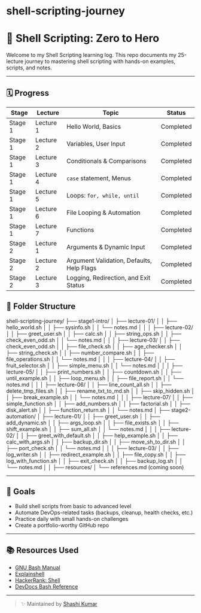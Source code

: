 # shell-scripting-journey

# 🐧 Shell Scripting: Zero to Hero 

Welcome to my Shell Scripting learning log. This repo documents my 25-lecture journey to mastering shell scripting with hands-on examples, scripts, and notes.

---

## 🗓️ Progress

| Stage | Lecture | Topic | Status |
|------|-----|-------|--------|
| Stage 1 | Lecture 1 | Hello World, Basics | Completed |
| Stage 1 | Lecture 2 | Variables, User Input | Completed |
| Stage 1 | Lecture 3 | Conditionals & Comparisons | Completed |
| Stage 1 | Lecture 4 | `case` statement, Menus | Completed  |
| Stage 1 | Lecture 5 | Loops: `for, while, until` | Completed |
| Stage 1 | Lecture 6 | File Looping & Automation |  Completed |
| Stage 1 | Lecture 7 | Functions |  Completed |
| Stage 2 | Lecture 1 | Arguments & Dynamic Input | Completed |
| Stage 2 | Lecture 2 | Argument Validation, Defaults, Help Flags | Completed |
| Stage 2 | Lecture 3 | Logging, Redirection, and Exit Status | Completed |

## 📂 Folder Structure

shell-scripting-journey/
├── stage1-intro/
│ ├── lecture-01/
│ │ ├── hello_world.sh
│ │ ├── sysinfo.sh
│ │ └── notes.md
│ │
│ ├── lecture-02/
│ │ ├── greet_user.sh
│ │ ├── calc.sh
│ │ ├── string_ops.sh
│ │ ├── check_even_odd.sh
│ │ └── notes.md
│ │
│ ├── lecture-03/
│ │ ├── check_even_odd.sh
│ │ ├── file_check.sh
│ │ ├── age_checker.sh
│ │ ├── string_check.sh
│ │ ├── number_compare.sh
│ │ ├── file_operations.sh
│ │ └── notes.md
│ │
│ ├── lecture-04/
│ │ ├── fruit_selector.sh
│ │ ├── simple_menu.sh
│ │ └── notes.md
│ │
│ ├── lecture-05/
│ │ ├── print_numbers.sh
│ │ ├── countdown.sh
│ │ ├── until_example.sh
│ │ ├── loop_menu.sh
│ │ ├── file_report.sh
│ │ └── notes.md
│ │
│ ├── lecture-06/
│ │ ├── line_count_all.sh
│ │ ├── delete_tmp_files.sh
│ │ ├── rename_txt_to_md.sh
│ │ ├── skip_hidden.sh
│ │ ├── break_example.sh
│ │ └── notes.md
│ │
│ ├── lecture-07/
│ │ ├── simple_function.sh
│ │ ├── add_numbers.sh
│ │ ├── factorial.sh
│ │ ├── disk_alert.sh
│ │ ├── function_return.sh
│ │ └── notes.md 
│
├── stage2-automation/
│ ├── lecture-01/
│ │ ├── greet_user.sh
│ │ ├── add_dynamic.sh
│ │ ├── args_loop.sh
│ │ ├── file_exists.sh
│ │ ├── shift_example.sh
│ │ ├── sum_all.sh
│ │ └── notes.md
│ │
│ ├── lecture-02/
│ │ ├── greet_with_default.sh
│ │ ├── help_example.sh
│ │ ├── calc_with_args.sh
│ │ ├── backup_dir.sh
│ │ ├── move_sh_to_dir.sh
│ │ ├── port_check.sh
│ │ └── notes.md
│ │
│ ├── lecture-03/
│ │ ├── log_writer.sh
│ │ ├── redirect_example.sh
│ │ ├── file_copy.sh
│ │ ├── log_with_function.sh
│ │ ├── exit_check.sh
│ │ ├── backup_log.sh
│ │ └── notes.md
│ │
├── resources/
│ └── references.md (coming soon)



---

## 🎯 Goals

- Build shell scripts from basic to advanced level
- Automate DevOps-related tasks (backups, cleanup, health checks, etc.)
- Practice daily with small hands-on challenges
- Create a portfolio-worthy GitHub repo

---

## 📚 Resources Used

- [GNU Bash Manual](https://www.gnu.org/software/bash/manual/bash.html)
- [Explainshell](https://explainshell.com/)
- [HackerRank: Shell](https://www.hackerrank.com/domains/shell)
- [DevDocs Bash Reference](https://devdocs.io/bash/)

---

> ✨  Maintained by [Shashi Kumar](https://github.com/shashikant114s)

